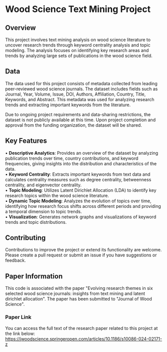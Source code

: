 # Wood Science Text Mining Project

## Overview
This project involves text mining analysis on wood science literature to uncover research trends through keyword centrality analysis and topic modeling. The analysis focuses on identifying key research areas and trends by analyzing large sets of publications in the wood science field.

## Data
The data used for this project consists of metadata collected from leading peer-reviewed wood science journals. The dataset includes fields such as Journal, Year, Volume, Issue, DOI, Authors, Affiliation, Country, Title, Keywords, and Abstract. This metadata was used for analyzing research trends and extracting important keywords from the literature.

Due to ongoing project requirements and data-sharing restrictions, the dataset is not publicly available at this time. Upon project completion and approval from the funding organization, the dataset will be shared.

## Key Features
• **Descriptive Analytics**: Provides an overview of the dataset by analyzing publication trends over time, country contributions, and keyword frequencies, giving insights into the distribution and characteristics of the data.  
• **Keyword Centrality**: Extracts important keywords from text data and calculates centrality measures such as degree centrality, betweenness centrality, and eigenvector centrality.  
• **Topic Modeling**: Utilizes Latent Dirichlet Allocation (LDA) to identify key research topics within the wood science literature.  
• **Dynamic Topic Modeling**: Analyzes the evolution of topics over time, identifying how research focus shifts across different periods and providing a temporal dimension to topic trends.  
• **Visualization**: Generates network graphs and visualizations of keyword trends and topic distributions.  

## Contributing
Contributions to improve the project or extend its functionality are welcome. Please create a pull request or submit an issue if you have suggestions or feedback.  

## Paper Information
This code is associated with the paper "Evolving research themes in six selected wood science journals: insights from text mining and latent dirichlet allocation". The paper has been submitted to "Journal of Wood Science".

### Paper Link
You can access the full text of the research paper related to this project at the link below:
https://jwoodscience.springeropen.com/articles/10.1186/s10086-024-02171-z
